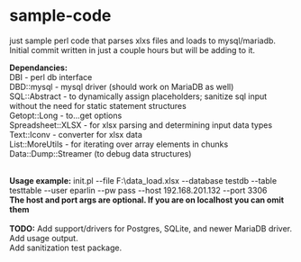 # sample-code
just sample perl code that parses xlxs files and loads to mysql/mariadb. <br>
Initial commit written in just a couple hours but will be adding to it. 

<strong>Dependancies:</strong><br>
 DBI - perl db interface<br>
 DBD::mysql - mysql driver (should work on MariaDB as well)<br>
 SQL::Abstract - to dynamically assign placeholders; sanitize sql input without the need for static statement structures<br>
 Getopt::Long - to...get options<br>
 Spreadsheet::XLSX - for xlsx parsing and determining input data types<br> 
 Text::Iconv - converter for xlsx data<br>
 List::MoreUtils - for iterating over array elements in chunks<br>
 Data::Dump::Streamer (to debug data structures)<br><br>

<strong>Usage example:</strong>
init.pl --file F:\data_load.xlsx --database testdb --table testtable --user eparlin --pw pass --host 192.168.201.132 --port 3306<br>
<strong>The host and port args are optional. If you are on localhost you can omit them</strong><br><br>
<strong>TODO:</strong>
Add support/drivers for Postgres, SQLite, and newer MariaDB driver.<br>
Add usage output.<br>
Add sanitization test package.<br>
